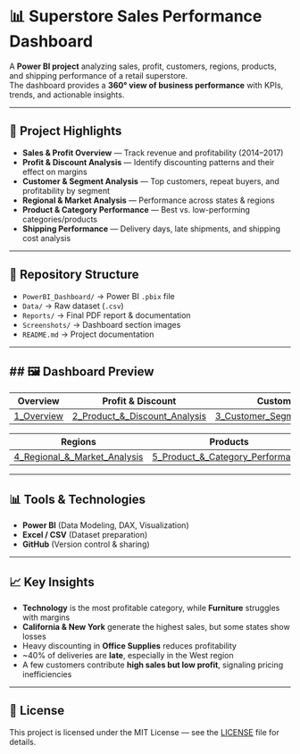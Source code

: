 # 📊 Superstore Sales Performance Dashboard

A **Power BI project** analyzing sales, profit, customers, regions, products, and shipping performance of a retail superstore.  
The dashboard provides a **360° view of business performance** with KPIs, trends, and actionable insights.

---

## 🚀 Project Highlights
- **Sales & Profit Overview** — Track revenue and profitability (2014–2017)  
- **Profit & Discount Analysis** — Identify discounting patterns and their effect on margins  
- **Customer & Segment Analysis** — Top customers, repeat buyers, and profitability by segment  
- **Regional & Market Analysis** — Performance across states & regions  
- **Product & Category Performance** — Best vs. low-performing categories/products  
- **Shipping Performance** — Delivery days, late shipments, and shipping cost analysis  

---

## 📂 Repository Structure
- `PowerBI_Dashboard/` → Power BI `.pbix` file  
- `Data/` → Raw dataset (`.csv`)  
- `Reports/` → Final PDF report & documentation  
- `Screenshots/` → Dashboard section images  
- `README.md` → Project documentation  

---

## ## 🖼️ Dashboard Preview

| Overview        | Profit & Discount                | Customers                         |
| --------------- | -------------------------------- | --------------------------------- |
| [1_Overview](screenshots/1_Overview.png) | [2_Product_&_Discount_Analysis](screenshots/2_Profit_&_Discount_Analysis.png) | [3_Customer_Segment_Analysis](screenshots/3_Customer_&_Segment_Analysis.png) |

| Regions                          | Products                             | Shipping                              |
| -------------------------------- | ------------------------------------ | ------------------------------------- |
| [4_Regional_&_Market_Analysis](screenshots/4_Regional_&_Market_Analysis.png) | [5_Product_&_Category_Performance](screenshots/5_Product_&_Category_Performance.png) | [6_Shipping_&_Delivery_Performance.png](screenshots/6_Shipping_&_Delivery_Performance.png) |


---

## 📊 Tools & Technologies
- **Power BI** (Data Modeling, DAX, Visualization)  
- **Excel / CSV** (Dataset preparation)  
- **GitHub** (Version control & sharing)  

---

## 📈 Key Insights
- **Technology** is the most profitable category, while **Furniture** struggles with margins  
- **California & New York** generate the highest sales, but some states show losses  
- Heavy discounting in **Office Supplies** reduces profitability  
- ~40% of deliveries are **late**, especially in the West region  
- A few customers contribute **high sales but low profit**, signaling pricing inefficiencies  

---

## 📜 License
This project is licensed under the MIT License — see the [LICENSE](LICENSE) file for details.
